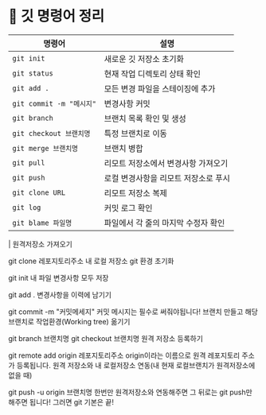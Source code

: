 # 📓 깃 명령어 정리


| 명령어                | 설명                                 | 
|-----------------------|------------------------------------|
| `git init`           | 새로운 깃 저장소 초기화              |
| `git status`         | 현재 작업 디렉토리 상태 확인          |
| `git add .`          | 모든 변경 파일을 스테이징에 추가       |
| `git commit -m "메시지"` | 변경사항 커밋                       |
| `git branch`         | 브랜치 목록 확인 및 생성             |
| `git checkout 브랜치명` | 특정 브랜치로 이동                  |
| `git merge 브랜치명`  | 브랜치 병합                         |
| `git pull`           | 리모트 저장소에서 변경사항 가져오기    |
| `git push`           | 로컬 변경사항을 리모트 저장소로 푸시   |
| `git clone URL`      | 리모트 저장소 복제                   |
| `git log`            | 커밋 로그 확인                      |
| `git blame 파일명`   | 파일에서 각 줄의 마지막 수정자 확인    |

| 원격저장소 가져오기

git clone 레포지토리주소
내 로컬 저장소 git 환경 초기화

git init
내 파일 변경사항 모두 저장

git add .
변경사항을 이력에 남기기

git commit -m "커밋메세지" 커밋 메시지는 필수로 써줘야됩니다!
브랜치 만들고 해당 브랜치로 작업환경(Working tree) 옮기기

git branch 브랜치명 git checkout 브랜치명
원격 저장소 등록하기

git remote add origin 레포지토리주소 origin이라는 이름으로 원격 레포지토리 주소가 등록됩니다.
원격 저장소와 내 로컬저장소 연동(내 현재 로컬브랜치가 원격저장소에 없을 때)

git push -u origin 브랜치명 한번만 원격저장소와 연동해주면 그 뒤로는 git push만 해주면 됩니다!
그러면 git 기본은 끝!
